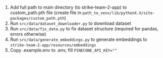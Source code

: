 
1. Add full path to main directory (to strike-team-2-app) to custom_path.pth file (create file in ```path_to_venv/lib/pythonX.X/site-packages/custom_path.pth```)
2. Run ```src/data/dataset_downloader.py``` to download dataset
3. Run ```src/data/fix_data.py``` to fix dataset structure (required for pandas, errors otherwise)
4. Run ```src/data/generate_embeddings.py``` to generate embeddings to ```strike-team-2-app/resources/embeddings```
5. Copy .example.env to .env, fill ```PINECONE_API_KEY=""```
